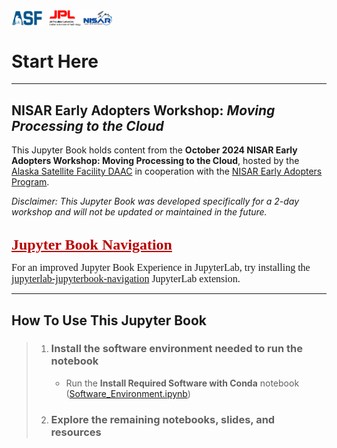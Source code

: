 
<div style="display: flex;">
<img src="images/ASF_logo.svg" alt="ASF logo" style="width: 10%; margin-right: 10px;">
<img src="images/Jet_Propulsion_Laboratory_logo.svg" alt="JPL logo" width="10%"/>
<img src="images/NISAR_Mission_Logo.png" alt="NISAR logo" width="10%"/>
</div>


# Start Here

---

## NISAR Early Adopters Workshop: *Moving Processing to the Cloud*

This Jupyter Book holds content from the **October 2024 NISAR Early Adopters Workshop: Moving Processing to the Cloud**, hosted by the [Alaska Satellite Facility DAAC](https://asf.alaska.edu/) in cooperation with the [NISAR Early Adopters Program](https://nisar.jpl.nasa.gov/engagement/early-adopters/).

*Disclaimer: This Jupyter Book was developed specifically for a 2-day workshop and will not be updated or maintained in the future.*

<br>
<div class="alert alert-success">
<font face="Calibri" size="5"><b><font color='rgba(200,0,0,0.2)'> <u>Jupyter Book Navigation</u></font></b></font>

<font face="Calibri" size="3">For an improved Jupyter Book Experience in JupyterLab, try installing the [jupyterlab-jupyterbook-navigation](https://pypi.org/project/jupyterlab-jupyterbook-navigation/) JupyterLab extension.
</font>
</div>

---

## How To Use This Jupyter Book

>1. ### Install the software environment needed to run the notebook
>
>    - Run the **Install Required Software with Conda** notebook ([Software_Environment.ipynb](Software_Environment.ipynb))
>
>1. ### Explore the remaining notebooks, slides, and resources
